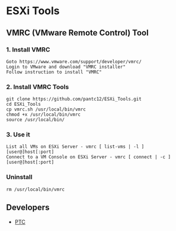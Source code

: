 ESXi Tools
==========

VMRC (VMware Remote Control) Tool
---------------------------------

### 1. Install VMRC
    Goto https://www.vmware.com/support/developer/vmrc/
    Login to VMware and download "VMRC installer"
    Follow instruction to install "VMRC"

### 2. Install VMRC Tools
    git clone https://github.com/pantc12/ESXi_Tools.git
    cd ESXi_Tools
    cp vmrc.sh /usr/local/bin/vmrc
    chmod +x /usr/local/bin/vmrc
    source /usr/local/bin/

### 3. Use it
    List all VMs on ESXi Server - vmrc [ list-vms | -l ] [user@]host[:port]
    Connect to a VM Console on ESXi Server - vmrc [ connect | -c ] [user@]host[:port]

### Uninstall
	rm /usr/local/bin/vmrc
	
Developers
----------
* [PTC](https://github.com/pantc12)